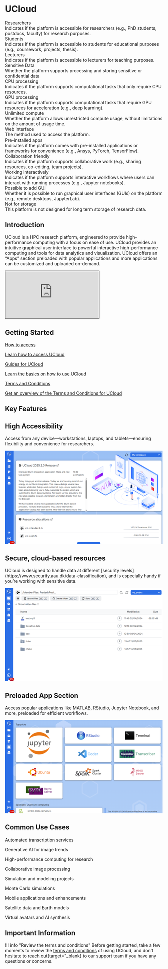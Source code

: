 # UCloud

<div class="tag-container">
    <div class="tag-item">
        <div class="tag">Researchers<i class="bi bi-check-lg"></i></div>
        <div class="tooltip">Indicates if the platform is accessible for researchers (e.g., PhD students, postdocs, faculty) for research purposes.</div>
    </div>
    <div class="tag-item">
        <div class="tag">Students<i class="bi bi-check-lg"></i></div>
        <div class="tooltip">Indicates if the platform is accessible to students for educational purposes (e.g., coursework, projects, thesis).</div>
    </div>
    <div class="tag-item">
        <div class="tag">Lecturers<i class="bi bi-check-lg"></i></div>
        <div class="tooltip">Indicates if the platform is accessible to lecturers for teaching purposes.</div>
    </div>
    <div class="tag-item">
        <div class="tag">Sensitive Data<i class="bi bi-check-lg"></i></div>
        <div class="tooltip">Whether the platform supports processing and storing sensitive or confidential data</div>
    </div>
    <div class="tag-item">
        <div class="tag">CPU processing<i class="bi bi-check-lg"></i></div>
        <div class="tooltip">Indicates if the platform supports computational tasks that only require CPU resources.</div>
    </div>
    <div class="tag-item">
        <div class="tag">GPU processing<i class="bi bi-check-lg"></i></div>
        <div class="tooltip">Indicates if the platform supports computational tasks that require GPU resources for acceleration (e.g., deep learning).</div>
    </div>
    <div class="tag-item">
        <div class="tag">Unlimited compute<i class="bi bi-x-lg"></i></div>
        <div class="tooltip">Whether the platform allows unrestricted compute usage, without limitations on the amount of usage time.</div>
    </div>
    <div class="tag-item">
        <div class="tag">Web interface<i class="bi bi-check-lg"></i></div>
        <div class="tooltip">The method used to access the platform.</div>
    </div>
    <div class="tag-item">
        <div class="tag">Pre-installed apps<i class="bi bi-check-lg"></i></div>
        <div class="tooltip">Indicates if the platform comes with pre-installed applications or frameworks for convenience (e.g., Ansys, PyTorch, TensorFlow).</div>
    </div>
    <div class="tag-item">
        <div class="tag">Collaboration friendly<i class="bi bi-check-lg"></i></div>
        <div class="tooltip">Indicates if the platform supports collaborative work (e.g., sharing resources, co-editing, team projects).</div>
    </div>
    <div class="tag-item">
        <div class="tag">Working interactively<i class="bi bi-check-lg"></i></div>
        <div class="tooltip">Indicates if the platform supports interactive workflows where users can interact with running processes (e.g., Jupyter notebooks).</div>
    </div>
    <div class="tag-item">
        <div class="tag">Possible to add GUI<i class="bi bi-check-lg"></i></div>
        <div class="tooltip">Whether it is possible to run graphical user interfaces (GUIs) on the platform (e.g., remote desktops, JupyterLab).</div>
    </div>
    <div class="tag-item">
        <div class="tag">Not for storage<i class="bi bi-x-lg"></i></div>
        <div class="tooltip">This platform is not designed for long term storage of research data.</div>
    </div>
</div>

## Introduction

UCloud is a HPC research platform, engineered to provide high-performance computing with a focus on ease of use. UCloud provides an intuitive graphical user interface to powerful interactive high-performance computing and tools for data analytics and visualization. UCloud offers an “Apps” section preloaded with popular applications and more applications can be customized and uploaded on-demand.

<div class="video-container">
  <iframe src="https://panopto.aau.dk/Panopto/Pages/Embed.aspx?id=a99ac46e-bab4-4b2a-809b-b2b800ceb5fc&amp;autoplay=false&amp;offerviewer=true&amp;showtitle=false&amp;showbrand=true&amp;captions=false&amp;interactivity=all"
          allowfullscreen=""
          allow="autoplay"
          style="border: 1px solid #464646;"></iframe>
</div>

## Getting Started

<div class="custom-grid-3">
    <a href="/ucloud/how-to-access/" class="custom-grid-item">
        <i class="custom-grid-icon bi bi-file-lock2-fill"></i>
        <p class="custom-grid-title">How to access</p>
        <p class="custom-grid-content">Learn how to access UCloud</p>
    </a>
    <a href="/ucloud/guides/getting-started/before-you-begin/" class="custom-grid-item">
        <i class="custom-grid-icon bi bi-map-fill"></i>
        <p class="custom-grid-title">Guides for UCloud</p>
        <p class="custom-grid-content">Learn the basics on how to use UCloud</p>
    </a>
    <a href="/ucloud/terms-and-conditions/" class="custom-grid-item">
        <i class="custom-grid-icon bi bi-file-text-fill"></i>
        <p class="custom-grid-title">Terms and Conditions</p>
        <p class="custom-grid-content">Get an overview of the Terms and Conditions for UCloud</p>
    </a>
</div>


## Key Features

<div class="custom-grid-3">
    <div class="custom-grid-item">
        <h2>High Accessibility</h2>
        <p class="custom-grid-feature">Access from any device—workstations, laptops, and tablets—ensuring flexibility and convenience for researchers.</p>
        <img src="/assets/img/UCloud/ucloud-feature-1.png">
    </div>
    <div class="custom-grid-item">
        <h2>Secure, cloud-based resources</h2>
        <p class="custom-grid-feature">UCloud is designed to handle data at different [security levels](https://www.security.aau.dk/data-classification), and is especially handy if you’re working with sensitive data.</p>
        <img src="/assets/img/UCloud/ucloud-feature-2.png">
    </div>
    <div class="custom-grid-item">
        <h2>Preloaded App Section</h2>
        <p class="custom-grid-feature">Access popular applications like MATLAB, RStudio, Jupyter Notebook, and more, preloaded for efficient workflows.</p>
        <img src="/assets/img/UCloud/ucloud-feature-3.png">
    </div>
</div>

## Common Use Cases

<div class="custom-grid-3">
    <div class="custom-usecase-item">
        <i class="custom-usecase-icon bi bi-text-paragraph"></i>
        <p class="custom-usecase-text">Automated transcription services</p>
    </div>
    <div class="custom-usecase-item">
        <i class="custom-usecase-icon bi bi-image"></i>
        <p class="custom-usecase-text">Generative AI for image trends</p>
    </div>
    <div class="custom-usecase-item">
        <i class="custom-usecase-icon bi bi-cpu"></i>
        <p class="custom-usecase-text">High-performance computing for research</p>
    </div>
    <div class="custom-usecase-item">
        <i class="custom-usecase-icon bi bi-images"></i>
        <p class="custom-usecase-text">Collaborative image processing</p>
    </div>
    <div class="custom-usecase-item">
        <i class="custom-usecase-icon bi bi-diagram-3"></i>
        <p class="custom-usecase-text">Simulation and modeling projects</p>
    </div>
    <div class="custom-usecase-item">
        <i class="custom-usecase-icon bi bi-diagram-2"></i>
        <p class="custom-usecase-text">Monte Carlo simulations</p>
    </div>
    <div class="custom-usecase-item">
        <i class="custom-usecase-icon bi bi-phone"></i>
        <p class="custom-usecase-text">Mobile applications and enhancements</p>
    </div>
    <div class="custom-usecase-item">
        <i class="custom-usecase-icon bi bi-globe"></i>
        <p class="custom-usecase-text">Satellite data and Earth models</p>
    </div>
    <div class="custom-usecase-item">
        <i class="custom-usecase-icon bi bi-person"></i>
        <p class="custom-usecase-text">Virtual avatars and AI synthesis</p>
    </div>
</div>

## Important Information

!!! info "Review the terms and conditions"
    Before getting started, take a few moments to review the [terms and conditions](/ucloud/terms-and-conditions/) of using UCloud, and don't hesitate to [reach out](https://serviceportal.aau.dk/serviceportal?id=emp_taxonomy_topic&topic_id=82a253e8838fc21053711d447daad328){target="_blank} to our support team if you have any questions or concerns.